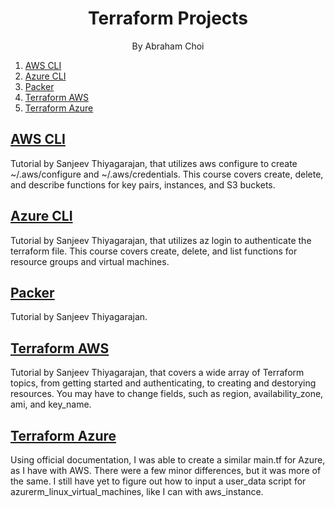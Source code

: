 <h1 align="center">
Terraform Projects
</h1>
<p align="center">By Abraham Choi</p>

1. [AWS CLI](#aws-cli)
2. [Azure CLI](#azure-cli)
3. [Packer](#packer)
4. [Terraform AWS](#terraform-aws)
5. [Terraform Azure](#terraform-azure)

## [AWS CLI](https://github.com/abechoi/Terraform/tree/main/aws-cli)

Tutorial by Sanjeev Thiyagarajan, that utilizes aws configure to create ~/.aws/configure and ~/.aws/credentials. This course covers create, delete, and describe functions for key pairs, instances, and S3 buckets.

## [Azure CLI](https://github.com/abechoi/Terraform/tree/main/azure-cli)

Tutorial by Sanjeev Thiyagarajan, that utilizes az login to authenticate the terraform file. This course covers create, delete, and list functions for resource groups and virtual machines.

## [Packer](https://github.com/abechoi/Terraform/tree/main/packer)

Tutorial by Sanjeev Thiyagarajan.

## [Terraform AWS](https://github.com/abechoi/Terraform/tree/main/terraform-aws)

Tutorial by Sanjeev Thiyagarajan, that covers a wide array of Terraform topics, from getting started and authenticating, to creating and destorying resources. You may have to change fields, such as region, availability_zone, ami, and key_name.

## [Terraform Azure](https://github.com/abechoi/Terraform/tree/main/terraform-azure)

Using official documentation, I was able to create a similar main.tf for Azure, as I have with AWS. There were a few minor differences, but it was more of the same. I still have yet to figure out how to input a user_data script for azurerm_linux_virtual_machines, like I can with aws_instance.
